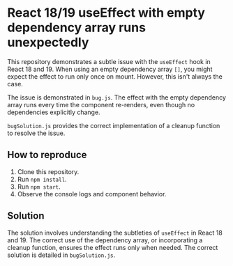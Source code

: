 # React 18/19 useEffect with empty dependency array runs unexpectedly

This repository demonstrates a subtle issue with the `useEffect` hook in React 18 and 19.  When using an empty dependency array `[]`, you might expect the effect to run only once on mount. However, this isn't always the case.

The issue is demonstrated in `bug.js`. The effect with the empty dependency array runs every time the component re-renders, even though no dependencies explicitly change.

`bugSolution.js` provides the correct implementation of a cleanup function to resolve the issue.

## How to reproduce

1. Clone this repository.
2. Run `npm install`.
3. Run `npm start`.
4. Observe the console logs and component behavior.

## Solution

The solution involves understanding the subtleties of `useEffect` in React 18 and 19. The correct use of the dependency array, or incorporating a cleanup function, ensures the effect runs only when needed. The correct solution is detailed in `bugSolution.js`.